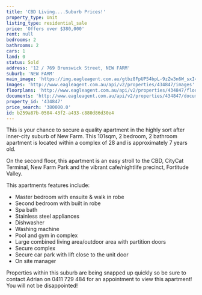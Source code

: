 ```yaml
---
title: 'CBD Living....Suburb Prices!'
property_type: Unit
listing_type: residential_sale
price: 'Offers over $380,000'
rent: null
bedrooms: 2
bathrooms: 2
cars: 1
land: 0
status: Sold
address: '12 / 769 Brunswick Street, NEW FARM'
suburb: 'NEW FARM'
main_image: 'https://img.eagleagent.com.au/gtbz8FpUP54bpL-9zZw3n6W_sxI=/1280x854/smart/https://s3-us-west-2.amazonaws.com/eagleagent-orig/images/6818293/104215015-image-M.jpg'
images: 'http://www.eagleagent.com.au/api/v2/properties/434847/images'
floorplans: 'http://www.eagleagent.com.au/api/v2/properties/434847/floorplans'
documents: 'http://www.eagleagent.com.au/api/v2/properties/434847/documents'
property_id: '434847'
price_search: '380000.0'
id: b259a87b-0504-43f2-a433-c880d86d30e4
---
```

This is your chance to secure a quality apartment in the highly sort after inner-city suburb of New Farm.  This 101sqm, 2 bedroom, 2 bathroom apartment is located within a complex of 28 and is approximately 7 years old.

On the second floor, this apartment is an easy stroll to the CBD, CityCat Terminal, New Farm Park and the vibrant cafe/nightlife precinct, Fortitude Valley.

This apartments features include:

  - Master bedroom with ensuite & walk in robe
  - Second bedroom with built in robe
  - Spa bath
  - Stainless steel appliances
  - Dishwasher
  - Washing machine
  - Pool and gym in complex
  - Large combined living area/outdoor area with partition doors
  - Secure complex
  - Secure car park with lift close to the unit door
  - On site manager

Properties within this suburb are being snapped up quickly so be sure to contact Adrian on 0411 729 484 for an appointment to view this apartment!  You will not be disappointed!